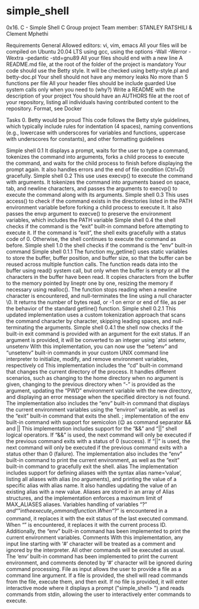 # simple_shell
0x16. C - Simple Shell C Group project Team member: STANLEY RATSHILI & Clement Mphethi

Requirements General Allowed editors: vi, vim, emacs All your files will be compiled on Ubuntu 20.04 LTS using gcc, using the options -Wall -Werror -Wextra -pedantic -std=gnu89 All your files should end with a new line A README.md file, at the root of the folder of the project is mandatory Your code should use the Betty style. It will be checked using betty-style.pl and betty-doc.pl Your shell should not have any memory leaks No more than 5 functions per file All your header files should be include guarded Use system calls only when you need to (why?) Write a README with the description of your project You should have an AUTHORS file at the root of your repository, listing all individuals having contributed content to the repository. Format, see Docker

Tasks 0. Betty would be proud This code follows the Betty style guidelines, which typically include rules for indentation (4 spaces), naming conventions (e.g., lowercase with underscores for variables and functions, uppercase with underscores for constants), and other formatting guidelines

Simple shell 0.1 It displays a prompt, waits for the user to type a command, tokenizes the command into arguments, forks a child process to execute the command, and waits for the child process to finish before displaying the prompt again. It also handles errors and the end of file condition (Ctrl+D) gracefully.
Simple shell 0.2 This use uses execvp() to execute the command with arguments. It tokenizes the command into arguments based on space, tab, and newline characters, and passes the arguments to execvp() to execute the command along with its arguments.
Simple shell 0.3 This uses access() to check if the command exists in the directories listed in the PATH environment variable before forking a child process to execute it. It also passes the envp argument to execve() to preserve the environment variables, which includes the PATH variable
Simple shell 0.4 the shell checks if the command is the “exit” built-in command before attempting to execute it. If the command is “exit”, the shell exits gracefully with a status code of 0. Otherwise, the shell continues to execute the command as before.
Simple shell 1.0 the shell checks if the command is the “env” built-in command
Simple shell 0.1.1 The function my_getline() uses static variables to store the buffer, buffer position, and buffer size, so that the buffer can be reused across multiple function calls. The function reads data into the buffer using read() system call, but only when the buffer is empty or all the characters in the buffer have been read. It copies characters from the buffer to the memory pointed by lineptr one by one, resizing the memory if necessary using realloc(). The function stops reading when a newline character is encountered, and null-terminates the line using a null character \0. It returns the number of bytes read, or -1 on error or end of file, as per the behavior of the standard getline() function.
Simple shell 0.2.1 This updated implementation uses a custom tokenization approach that scans the command character by character, skipping leading spaces, and null-terminating the arguments.
Simple shell 0.4.1 the shell now checks if the built-in exit command is provided with an argument for the exit status. If an argument is provided, it will be converted to an integer using `atoi
setenv, unsetenv With this implementation, you can now use the “setenv” and “unsetenv” built-in commands in your custom UNIX command line interpreter to initialize, modify, and remove environment variables, respectively
cd This implementation includes the “cd” built-in command that changes the current directory of the process. It handles different scenarios, such as changing to the home directory when no argument is given, changing to the previous directory when “-” is provided as the argument, updating the “PWD” environment variable with the new directory, and displaying an error message when the specified directory is not found. The implementation also includes the “env” built-in command that displays the current environment variables using the “environ” variable, as well as the “exit” built-in command that exits the shell.
; implementation of the env built-in command with support for semicolon (😉 as command separator
&& and || This implementation includes support for the “&&” and “||” shell logical operators. If “&&” is used, the next command will only be executed if the previous command exits with a status of 0 (success). If “||” is used, the next command will only be executed if the previous command exits with a status other than 0 (failure). The implementation also includes the “env” built-in command to print the current environment, as well as the “exit” built-in command to gracefully exit the shell.
alias The implementation includes support for defining aliases with the syntax alias name=‘value’, listing all aliases with alias (no arguments), and printing the value of a specific alias with alias name. It also handles updating the value of an existing alias with a new value. Aliases are stored in an array of Alias structures, and the implementation enforces a maximum limit of MAX_ALIASES aliases.
Variables handling of variables “$?” and “” in the execute_command function. When “$?” is encountered in a command, it replaces it with the exit status of the last executed command. When “” is encountered, it replaces it with the current process ID. Additionally, the “env” built-in command has been implemented to print the current environment variables.
Comments With this implementation, any input line starting with ‘#’ character will be treated as a comment and ignored by the interpreter. All other commands will be executed as usual. The ‘env’ built-in command has been implemented to print the current environment, and comments denoted by ‘#’ character will be ignored during command processing.
File as input allows the user to provide a file as a command line argument. If a file is provided, the shell will read commands from the file, execute them, and then exit. If no file is provided, it will enter interactive mode where it displays a prompt ("simple_shell> ") and reads commands from stdin, allowing the user to interactively enter commands to execute.

